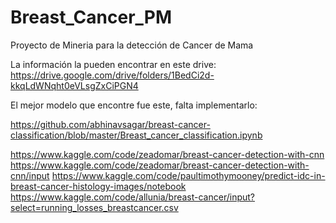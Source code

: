 # Breast_Cancer_PM
Proyecto de Mineria para la detección de Cancer de Mama


La información la pueden encontrar en este drive:
https://drive.google.com/drive/folders/1BedCi2d-kkqLdWNqht0eVLsgZxCiPGN4


El mejor modelo que encontre fue este, falta implementarlo:

https://github.com/abhinavsagar/breast-cancer-classification/blob/master/Breast_cancer_classification.ipynb


https://www.kaggle.com/code/zeadomar/breast-cancer-detection-with-cnn
https://www.kaggle.com/code/zeadomar/breast-cancer-detection-with-cnn/input
https://www.kaggle.com/code/paultimothymooney/predict-idc-in-breast-cancer-histology-images/notebook
https://www.kaggle.com/code/allunia/breast-cancer/input?select=running_losses_breastcancer.csv
